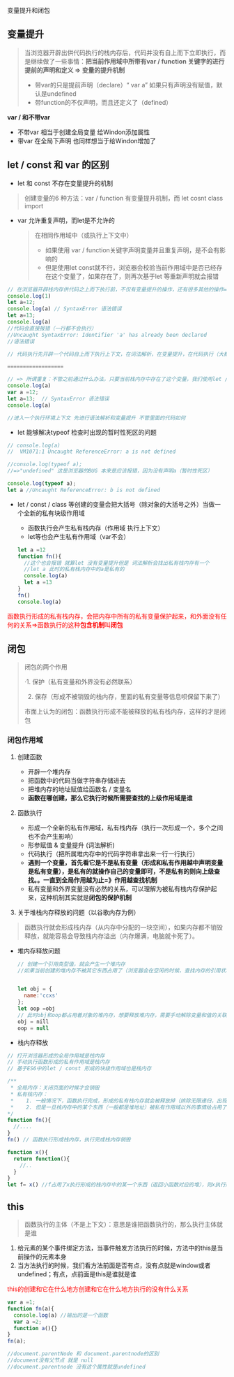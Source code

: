 变量提升和闭包

## 变量提升

> 当浏览器开辟出供代码执行的栈内存后，代码并没有自上而下立即执行，而是继续做了一些事情：**把当前作用域中所带有var / function 关键字的进行提前的声明和定义 => 变量的提升机制**
>
> - 带var的只是提前声明（declare）“ var a” 如果只有声明没有赋值，默认是undefined
> - 带function的不仅声明，而且还定义了（defined）

**var / 和不带var**

- 不带var  相当于创建全局变量  给Windon添加属性
- 带var  在全局下声明 也同样想当于给Windon增加了

## let / const 和 var 的区别

-  let 和 const 不存在变量提升的机制
  > 创建变量的6 种方法：var / function 有变量提升机制，而 let cosnt class import
- var 允许重复声明，而let是不允许的

  > 在相同作用域中（或执行上下文中）
  >
  > - 如果使用 var / function关键字声明变量并且重复声明，是不会有影响的
  > - 但是使用let const就不行，浏览器会校验当前作用域中是否已经存在这个变量了，如果存在了，则再次基于let 等重新声明就会报错

~~~JavaScript
// 在浏览器开辟栈内存供代码之上而下执行前，不仅有变量提升的操作，还有很多其他的操作=>“词法解析”or “词法检查”：就是检查当前即将要执行的代码是否会出现语法错误
console.log(1)
let a=12;
console.log(a) // SyntaxError 语法错误
let a=13;
console.log(a)
//代码会直接报错（一行都不会执行）
//Uncaught SyntaxError: Identifier 'a' has already been declared 
//语法错误

// 代码执行先开辟一个代码自上而下执行上下文，在词法解析，在变量提升，在代码执行（大概就是这个）

==================

// => 所谓重复：不管之前通过什么办法，只要当前栈内存中存在了这个变量，我们使用let / const 等重复声明的就会报错
console.log(a)
var a =12;
let a=13;  // SyntaxError 语法错误
console.log(a)

//进入一个执行环境上下文 先进行语法解析和变量提升 不管里面的代码如何
~~~

- let 能够解决typeof 检查时出现的暂时性死区的问题

```javascript
// console.log(a)
//  VM1071:1 Uncaught ReferenceError: a is not defined

//console.log(typeof a);
//=>"undefined" 这是浏览器的BUG 本来是应该报错，因为没有声明a（暂时性死区）

console.log(typeof a);
let a //Uncaught ReferenceError: b is not defined
```

- let  / const / class 等创建的变量会把大括号（除对象的大括号之外）当做一个全新的私有块级作用域

  - 函数执行会产生私有栈内存（作用域 执行上下文）
  - let等也会产生私有作用域（var不会）

  ~~~JavaScript
  let a =12 
  function fn(){
    //这个也会报错 就算let 没有变量提升但是 词法解析会找出私有栈内存有一个
    //let a 此时的私有栈内存中的a是私有的
    console.log(a)
    let a =13
  }
  fn()
  console.log(a)
  ~~~


<font color="red">函数执行形成的私有栈内存，会把内存中所有的私有变量保护起来，和外面没有任何的关系=>函数执行的这种**包含机制**叫**闭包**</font>

## 闭包

> 闭包的两个作用
>
> ·1. 保护（私有变量和外界没有必然联系）
>
> 2. 保存（形成不被销毁的栈内存，里面的私有变量等信息呗保留下来了）
>
>
> 市面上认为的闭包：函数执行形成不能被释放的私有栈内存，这样的才是闭包

### 闭包作用域

1. 创建函数
   - 开辟一个堆内存
   - 把函数中的代码当做字符串存储进去
   - 把堆内存的地址赋值给函数名 / 变量名
   - **函数在哪创建，那么它执行时候所需要查找的上级作用域是谁**

2. 函数执行

   - 形成一个全新的私有作用域，私有栈内存（执行一次形成一个，多个之间也不会产生影响）
   -  形参赋值 & 变量提升 (词法解析)
   - 代码执行（把所属堆内存中的代码字符串拿出来一行一行执行）
   - **遇到一个变量，首先看它是不是私有变量（形成和私有作用越中声明变量是私有变量），是私有的就操作自己的变量即可，不是私有的则向上级查找。。一直到全局作用越为止=》作用越查找机制**
   - 私有变量和外界变量没有必然的关系，可以理解为被私有栈内存保护起来，这种机制其实就是**闭包的保护机制**

3. 关于堆栈内存释放的问题（以谷歌内存为例）

> 函数执行就会形成栈内存（从内存中分配的一块空间），如果内存都不销毁释放，就能容易会导致栈内存溢出（内存爆满，电脑就卡死了）。

- 堆内存释放问题

  ~~~~javascript
  // 创建一个引用类型值，就会产生一个堆内存
  //如果当前创建的堆内存不被其它东西占用了（浏览器会在空闲的时候，查找内存的引用状况，不被占用的都会被回收释放）,则会被释放
  
  
  let obj = {
    name:'ccxs'
  };
  let oop =obj 
  // 此时obj和oop都占用着对象的堆内存，想要释放堆内存，需要手动解除变量和值的关联（bull：空指针对象）
  obj = nill
  oop = null
  ~~~~

- 栈内存释放

~~~javascript
// 打开浏览器形成的全局作用域是栈内存
// 手动执行函数形成的私有作用域是栈内存
// 基于ES6中的let / const 形成的块级作用域也是栈内存

/**
 * 全局内存：关闭页面的时候才会销毁
 * 私有栈内存：
 *    1. 一般情况下，函数执行完成，形成的私有栈内存就会被释放掉（排除无限递归，出现死循环的模式）
 *    2. 但是一旦栈内存中的某个东西（一般都是堆地址）被私有作用域以外的事情给占用了，则当前私有栈内存不能被立即释放销毁（特点：私有栈内存的私有变量信息也被保留下来了）=》 市面上认为的闭包：函数执行形成不能被释放的私有栈内存，这样的才是闭包
*/
function fn(){
  //....
}
fn() // 函数执行形成栈内存，执行完成栈内存销毁

function x(){
  return function(){
    //..
  }
}
let f= x() //f占用了x执行形成的栈内存中的某一个东西（返回小函数对应的堆），则x执行形成的栈内存不能被释放
~~~

## this

> 函数执行的主体（不是上下文）：意思是谁把函数执行的，那么执行主体就是谁

1. 给元素的某个事件绑定方法，当事件触发方法执行的时候，方法中的this是当前操作的元素本身
2. 当方法执行的时候，我们看方法前面是否有点，没有点就是window或者undefined；有点，点前面是this是谁就是谁

<font color="red">this的创建和它在什么地方创建和它在什么地方执行的没有什么关系</font>



```javascript
var a =1;
function fn(a){
  console.log(a) //输出的是一个函数
  var a =2;
  function a(){}
}
fn(a);

//document.parentNode 和 document.parentnode的区别
//document没有父节点 就是 null 
//document.parentnode 没有这个属性就是undefined
```

